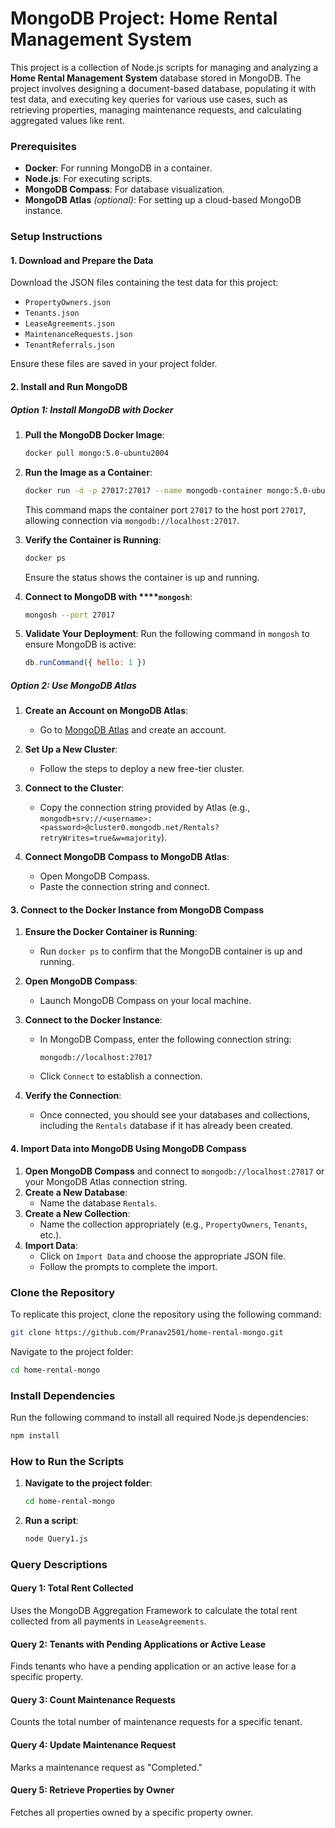 # MongoDB Project: Home Rental Management System

This project is a collection of Node.js scripts for managing and analyzing a **Home Rental Management System** database stored in MongoDB. The project involves designing a document-based database, populating it with test data, and executing key queries for various use cases, such as retrieving properties, managing maintenance requests, and calculating aggregated values like rent.

### Prerequisites

- **Docker**: For running MongoDB in a container.
- **Node.js**: For executing scripts.
- **MongoDB Compass**: For database visualization.
- **MongoDB Atlas** *(optional)*: For setting up a cloud-based MongoDB instance.

### Setup Instructions

#### 1. Download and Prepare the Data

Download the JSON files containing the test data for this project:

- `PropertyOwners.json`
- `Tenants.json`
- `LeaseAgreements.json`
- `MaintenanceRequests.json`
- `TenantReferrals.json`

Ensure these files are saved in your project folder.

#### 2. Install and Run MongoDB

##### Option 1: Install MongoDB with Docker

1. **Pull the MongoDB Docker Image**:

   ```bash
   docker pull mongo:5.0-ubuntu2004
   ```

2. **Run the Image as a Container**:

   ```bash
   docker run -d -p 27017:27017 --name mongodb-container mongo:5.0-ubuntu2004
   ```

   This command maps the container port `27017` to the host port `27017`, allowing connection via `mongodb://localhost:27017`.

3. **Verify the Container is Running**:

   ```bash
   docker ps
   ```

   Ensure the status shows the container is up and running.

4. **Connect to MongoDB with ****`mongosh`**:

   ```bash
   mongosh --port 27017
   ```

5. **Validate Your Deployment**:
   Run the following command in `mongosh` to ensure MongoDB is active:

   ```javascript
   db.runCommand({ hello: 1 })
   ```

##### Option 2: Use MongoDB Atlas

1. **Create an Account on MongoDB Atlas**:

   - Go to [MongoDB Atlas](https://www.mongodb.com/atlas/database) and create an account.

2. **Set Up a New Cluster**:

   - Follow the steps to deploy a new free-tier cluster.

3. **Connect to the Cluster**:

   - Copy the connection string provided by Atlas (e.g., `mongodb+srv://<username>:<password>@cluster0.mongodb.net/Rentals?retryWrites=true&w=majority`).

4. **Connect MongoDB Compass to MongoDB Atlas**:

   - Open MongoDB Compass.
   - Paste the connection string and connect.

#### 3. Connect to the Docker Instance from MongoDB Compass

1. **Ensure the Docker Container is Running**:

   - Run `docker ps` to confirm that the MongoDB container is up and running.

2. **Open MongoDB Compass**:

   - Launch MongoDB Compass on your local machine.

3. **Connect to the Docker Instance**:

   - In MongoDB Compass, enter the following connection string:
     ```
     mongodb://localhost:27017
     ```
   - Click `Connect` to establish a connection.

4. **Verify the Connection**:

   - Once connected, you should see your databases and collections, including the `Rentals` database if it has already been created.

#### 4. Import Data into MongoDB Using MongoDB Compass

1. **Open MongoDB Compass** and connect to `mongodb://localhost:27017` or your MongoDB Atlas connection string.
2. **Create a New Database**:
   - Name the database `Rentals`.
3. **Create a New Collection**:
   - Name the collection appropriately (e.g., `PropertyOwners`, `Tenants`, etc.).
4. **Import Data**:
   - Click on `Import Data` and choose the appropriate JSON file.
   - Follow the prompts to complete the import.

### Clone the Repository

To replicate this project, clone the repository using the following command:

```bash
git clone https://github.com/Pranav2501/home-rental-mongo.git
```

Navigate to the project folder:

```bash
cd home-rental-mongo
```

### Install Dependencies

Run the following command to install all required Node.js dependencies:

```bash
npm install
```

### How to Run the Scripts

1. **Navigate to the project folder**:

   ```bash
   cd home-rental-mongo
   ```

2. **Run a script**:

   ```bash
   node Query1.js
   ```

### Query Descriptions

#### Query 1: Total Rent Collected

Uses the MongoDB Aggregation Framework to calculate the total rent collected from all payments in `LeaseAgreements`.

#### Query 2: Tenants with Pending Applications or Active Lease

Finds tenants who have a pending application or an active lease for a specific property.

#### Query 3: Count Maintenance Requests

Counts the total number of maintenance requests for a specific tenant.

#### Query 4: Update Maintenance Request

Marks a maintenance request as "Completed."

#### Query 5: Retrieve Properties by Owner

Fetches all properties owned by a specific property owner.



